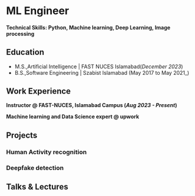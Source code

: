 # ML Engineer

#### Technical Skills: Python, Machine learning, Deep Learning, Image processing

## Education
					       		
- M.S.,Artificial Intelligence | FAST NUCES Islamabad(_December 2023_)	 			        		
- B.S.,Software Engineering  | Szabist Islamabad (May 2017 to May 2021_)

## Work Experience
**Instructor @ FAST-NUCES, Islamabad Campus (_Aug 2023 - Present_)**


**Machine learning and Data Science expert @ upwork**

## Projects
### Human Activity recognition



### Deepfake detection

## Talks & Lectures



